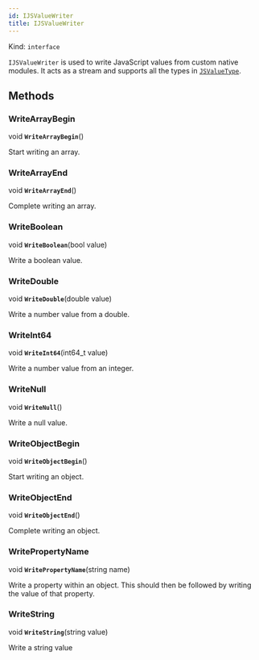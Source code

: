 ```yaml
---
id: IJSValueWriter
title: IJSValueWriter
---
```


Kind: `interface`



`IJSValueWriter` is used to write JavaScript values from custom native modules.  It acts as a stream and supports all the types in [`JSValueType`](JSValueType).



## Methods
### WriteArrayBegin
void **`WriteArrayBegin`**()

Start writing an array.



### WriteArrayEnd
void **`WriteArrayEnd`**()

Complete writing an array.



### WriteBoolean
void **`WriteBoolean`**(bool value)

Write a boolean value.



### WriteDouble
void **`WriteDouble`**(double value)

Write a number value from a double.



### WriteInt64
void **`WriteInt64`**(int64_t value)

Write a number value from an integer.



### WriteNull
void **`WriteNull`**()

Write a null value.



### WriteObjectBegin
void **`WriteObjectBegin`**()

Start writing an object.



### WriteObjectEnd
void **`WriteObjectEnd`**()

Complete writing an object.



### WritePropertyName
void **`WritePropertyName`**(string name)

Write a property within an object.  This should then be followed by writing the value of that property.



### WriteString
void **`WriteString`**(string value)

Write a string value




